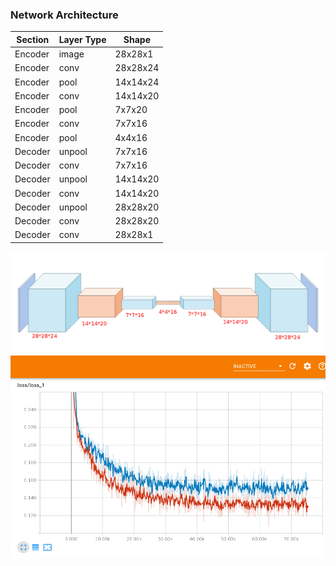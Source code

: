 
### Network Architecture
| Section | Layer Type | Shape |
| --- | --- | --- |
| Encoder | image | 28x28x1 |
| Encoder | conv | 28x28x24 |
| Encoder | pool | 14x14x24 |
| Encoder | conv | 14x14x20 |
| Encoder | pool | 7x7x20 |
| Encoder | conv | 7x7x16 |
| Encoder | pool | 4x4x16 |
| Decoder | unpool | 7x7x16 |
| Decoder | conv | 7x7x16 |
| Decoder | unpool | 14x14x20 |
| Decoder | conv | 14x14x20 |
| Decoder | unpool | 28x28x20 |
| Decoder | conv | 28x28x20 |
| Decoder | conv | 28x28x1 |

![alt text](https://github.com/m-nasiri/tensorflow/blob/master/convolutional_autoencoder/images/cae.png)
![alt text](https://github.com/m-nasiri/tensorflow/blob/master/convolutional_autoencoder/images/loss_.png)

